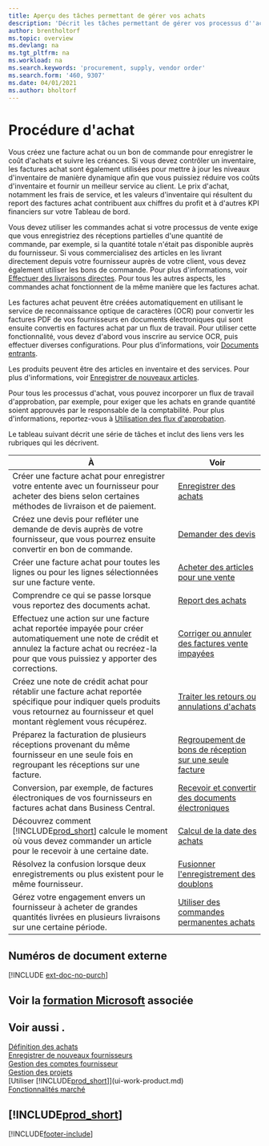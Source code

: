 ```yaml
---
title: Aperçu des tâches permettant de gérer vos achats
description: 'Décrit les tâches permettant de gérer vos processus d''achat ou d''approvisionnement, y compris le fonctionnement des factures achat et des commandes achat.'
author: brentholtorf
ms.topic: overview
ms.devlang: na
ms.tgt_pltfrm: na
ms.workload: na
ms.search.keywords: 'procurement, supply, vendor order'
ms.search.form: '460, 9307'
ms.date: 04/01/2021
ms.author: bholtorf
---
```

# Procédure d'achat

Vous créez une facture achat ou un bon de commande pour enregistrer le coût d'achats et suivre les créances. Si vous devez contrôler un inventaire, les factures achat sont également utilisées pour mettre à jour les niveaux d'inventaire de manière dynamique afin que vous puissiez réduire vos coûts d'inventaire et fournir un meilleur service au client. Le prix d'achat, notamment les frais de service, et les valeurs d'inventaire qui résultent du report des factures achat contribuent aux chiffres du profit et à d'autres KPI financiers sur votre Tableau de bord.

Vous devez utiliser les commandes achat si votre processus de vente exige que vous enregistriez des réceptions partielles d'une quantité de commande, par exemple, si la quantité totale n'était pas disponible auprès du fournisseur. Si vous commercialisez des articles en les livrant directement depuis votre fournisseur auprès de votre client, vous devez également utiliser les bons de commande. Pour plus d'informations, voir [Effectuer des livraisons directes](sales-how-drop-shipment.md). Pour tous les autres aspects, les commandes achat fonctionnent de la même manière que les factures achat.

Les factures achat peuvent être créées automatiquement en utilisant le service de reconnaissance optique de caractères (OCR) pour convertir les factures PDF de vos fournisseurs en documents électroniques qui sont ensuite convertis en factures achat par un flux de travail. Pour utiliser cette fonctionnalité, vous devez d'abord vous inscrire au service OCR, puis effectuer diverses configurations. Pour plus d’informations, voir [Documents entrants](across-income-documents.md).

Les produits peuvent être des articles en inventaire et des services. Pour plus d'informations, voir [Enregistrer de nouveaux articles](inventory-how-register-new-items.md).

Pour tous les processus d'achat, vous pouvez incorporer un flux de travail d'approbation, par exemple, pour exiger que les achats en grande quantité soient approuvés par le responsable de la comptabilité. Pour plus d'informations, reportez-vous à [Utilisation des flux d'approbation](across-how-use-approval-workflows.md).

Le tableau suivant décrit une série de tâches et inclut des liens vers les rubriques qui les décrivent.

| À | Voir |
| --- | --- |
| Créer une facture achat pour enregistrer votre entente avec un fournisseur pour acheter des biens selon certaines méthodes de livraison et de paiement. |[Enregistrer des achats](purchasing-how-record-purchases.md) |
|Créez une devis pour refléter une demande de devis auprès de votre fournisseur, que vous pourrez ensuite convertir en bon de commande.|[Demander des devis](purchasing-how-request-quotes.md)|
| Créer une facture achat pour toutes les lignes ou pour les lignes sélectionnées sur une facture vente. |[Acheter des articles pour une vente](purchasing-how-purchase-products-sale.md) |
|Comprendre ce qui se passe lorsque vous reportez des documents achat.|[Report des achats](ui-post-purchases.md)|
| Effectuez une action sur une facture achat reportée impayée pour créer automatiquement une note de crédit et annulez la facture achat ou recréez-la pour que vous puissiez y apporter des corrections. |[Corriger ou annuler des factures vente impayées](purchasing-how-correct-cancel-unpaid-purchase-invoices.md) |
| Créez une note de crédit achat pour rétablir une facture achat reportée spécifique pour indiquer quels produits vous retournez au fournisseur et quel montant règlement vous récupérez. |[Traiter les retours ou annulations d'achats](purchasing-how-register-new-vendors.md) |
|Préparez la facturation de plusieurs réceptions provenant du même fournisseur en une seule fois en regroupant les réceptions sur une facture.|[Regroupement de bons de réception sur une seule facture](purchasing-how-to-combine-receipts.md)|
|Conversion, par exemple, de factures électroniques de vos fournisseurs en factures achat dans Business Central.|[Recevoir et convertir des documents électroniques](purchasing-how-to-receive-and-convert-electronic-documents.md)|
| Découvrez comment [!INCLUDE[prod_short](includes/prod_short.md)] calcule le moment où vous devez commander un article pour le recevoir à une certaine date.|[Calcul de la date des achats](purchasing-date-calculation-for-purchases.md)|
|Résolvez la confusion lorsque deux enregistrements ou plus existent pour le même fournisseur.|[Fusionner l'enregistrement des doublons](sales-how-merge-duplicate-records.md)|
|Gérez votre engagement envers un fournisseur à acheter de grandes quantités livrées en plusieurs livraisons sur une certaine période.|[Utiliser des commandes permanentes achats](sales-how-to-create-blanket-sales-orders.md)|

## Numéros de document externe

[!INCLUDE [ext-doc-no-purch](includes/ext-doc-no-purch.md)]

## Voir la [formation Microsoft](/training/paths/purchase-items-services-dynamics-365-business-central/) associée

## Voir aussi .

[Définition des achats](purchasing-setup-purchasing.md)  
[Enregistrer de nouveaux fournisseurs](purchasing-how-register-new-vendors.md)  
[Gestion des comptes fournisseur](payables-manage-payables.md)  
[Gestion des projets](projects-manage-projects.md)  
[Utiliser [!INCLUDE[prod_short](includes/prod_short.md)]](ui-work-product.md)  
[Fonctionnalités marché](ui-across-business-areas.md)

## [!INCLUDE[prod_short](includes/free_trial_md.md)]  


[!INCLUDE[footer-include](includes/footer-banner.md)]
